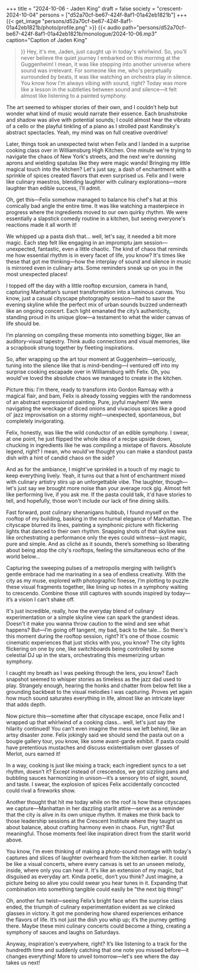 +++
title = "2024-10-06 - Jaden King"
draft = false
society = "crescent-2024-10-04"
persons = ["d52a70cf-be67-424f-8af1-01a42eb1821b"]
+++
{{< get_image "persons/d52a70cf-be67-424f-8af1-01a42eb1821b/photo/profile.png" >}}
{{< audio
    path="persons/d52a70cf-be67-424f-8af1-01a42eb1821b/monologue/2024-10-06.mp3" 
    caption="Caption of Jaden King"
>}}
Hey, it's me, Jaden, just caught up in today's whirlwind.
So, you'll never believe the quiet journey I embarked on this morning at the Guggenheim! I mean, it was like stepping into another universe where sound was irrelevant. For someone like me, who's perpetually surrounded by beats, it was like watching an orchestra play in silence. You know how I'm always vibing with sound, right? Today was more like a lesson in the subtleties between sound and silence—it felt almost like listening to a painted symphony.

The art seemed to whisper stories of their own, and I couldn't help but wonder what kind of music would narrate their essence. Each brushstroke and shadow was alive with potential sounds; I could almost hear the vibrato of a cello or the playful tinkling of a piano as I strolled past Kandinsky's abstract spectacles. Yeah, my mind was on full creative overdrive!

Later, things took an unexpected twist when Felix and I landed in a surprise cooking class over in Williamsburg High Kitchen. One minute we're trying to navigate the chaos of New York's streets, and the next we're donning aprons and wielding spatulas like they were magic wands! Bringing my little magical touch into the kitchen? Let's just say, a dash of enchantment with a sprinkle of spices created flavors that even surprised us. Felix and I were like culinary maestros, blending laughter with culinary explorations—more laughter than edible success, I'll admit.

Oh, get this—Felix somehow managed to balance his chef's hat at this comically bad angle the entire time. It was like watching a masterpiece in progress where the ingredients moved to our own quirky rhythm. We were essentially a slapstick comedy routine in a kitchen, but seeing everyone's reactions made it all worth it!

We whipped up a pasta dish that... well, let's say, it needed a bit more magic. Each step felt like engaging in an impromptu jam session—unexpected, fantastic, even a little chaotic. The kind of chaos that reminds me how essential rhythm is in every facet of life, you know? It's times like these that got me thinking—how the interplay of sound and silence in music is mirrored even in culinary arts. Some reminders sneak up on you in the most unexpected places!

I topped off the day with a little rooftop excursion, camera in hand, capturing Manhattan’s sunset transformation into a luminous canvas. You know, just a casual cityscape photography session—had to savor the evening skyline while the perfect mix of urban sounds buzzed underneath like an ongoing concert. Each light emanated the city’s authenticity, standing proud in its unique glow—a testament to what the wider canvas of life should be. 

I’m planning on compiling these moments into something bigger, like an auditory-visual tapestry. Think audio connections and visual memories, like a scrapbook strung together by fleeting inspirations.


So, after wrapping up the art tour moment at Guggenheim—seriously, tuning into the silence like that is mind-bending—I ventured off into my surprise cooking escapade over in Williamsburg with Felix. Oh, you would've loved the absolute chaos we managed to create in the kitchen.

Picture this: I'm there, ready to transform into Gordon Ramsay with a magical flair, and bam, Felix is already tossing veggies with the randomness of an abstract expressionist painting. Pure, joyful mayhem! We were navigating the wreckage of diced onions and vivacious spices like a good ol' jazz improvisation on a stormy night—unexpected, spontaneous, but completely invigorating.

Felix, honestly, was like the wild conductor of an edible symphony. I swear, at one point, he just flipped the whole idea of a recipe upside down, chucking in ingredients like he was compiling a mixtape of flavors. Absolute legend, right? I mean, who would've thought you can make a standout pasta dish with a hint of candid chaos on the side?

And as for the ambiance, I might've sprinkled in a touch of my magic to keep everything lively. Yeah, it turns out that a hint of enchantment mixed with culinary artistry stirs up an unforgettable vibe. The laughter, though—let's just say we brought more noise than your average rock gig. Almost felt like performing live, if you ask me. If the pasta could talk, it'd have stories to tell, and hopefully, those won't include our lack of fine dining skills.

Fast forward, post culinary shenanigans hubbub, I found myself on the rooftop of my building, basking in the nocturnal elegance of Manhattan. The cityscape blurred its lines, painting a symphonic picture with flickering lights that danced to their own rhythm. Snapping shots of that skyline was like orchestrating a performance only the eyes could witness—just magic, pure and simple. And as cliché as it sounds, there’s something so liberating about being atop the city's rooftops, feeling the simultaneous echo of the world below...

Capturing the sweeping pulses of a metropolis merging with twilight’s gentle embrace had me marinating in a sea of endless creativity. With the city as my muse, explored with photographic finesse, I’m plotting to puzzle these visual fragments together, like lining up notes in a symphony waiting to crescendo. Combine those still captures with sounds inspired by today—it’s a vision I can't shake off.

It's just incredible, really, how the everyday blend of culinary experimentation or a simple skyline view can spark the grandest ideas. Doesn't it make you wanna throw caution to the wind and see what happens? But—I’m going off tangent, my bad, back to the tale...
So there's this moment during the rooftop session, right? It's one of those cosmic cinematic experiences that just sticks with you, you know? The city lights flickering on one by one, like switchboards being controlled by some celestial DJ up in the stars, orchestrating this mesmerizing urban symphony. 

I caught my breath as I was peeking through the lens, you know? Each snapshot seemed to whisper stories as timeless as the jazz dad used to play. Strangely enough, hearing the honks and chatter from below felt like a grounding backbeat to the visual melodies I was capturing. Proves yet again how much sound saturates everything in life, almost like an intricate layer that adds depth.

Now picture this—sometime after that cityscape escape, once Felix and I wrapped up that whirlwind of a cooking class... well, let's just say the hilarity continued! You can’t even imagine the mess we left behind, like an artsy disaster zone. Felix jokingly said we should send the pasta out on a bougie gallery tour, you know, like some avant-garde exhibit. If pasta could have pretentious mustaches and discuss existentialism over glasses of Merlot, ours earned it!

In a way, cooking is just like mixing a track; each ingredient syncs to a set rhythm, doesn’t it? Except instead of crescendos, we got sizzling pans and bubbling sauces harmonizing in unison—it’s a sensory trio of sight, sound, and taste. I swear, the explosion of spices Felix accidentally concocted could rival a fireworks show.

Another thought that hit me today while on the roof is how these cityscapes we capture—Manhattan in her dazzling starlit attire—serve as a reminder that the city is alive in its own unique rhythm. It makes me think back to those leadership sessions at the Crescent Institute where they taught us about balance, about crafting harmony even in chaos. Fun, right? But meaningful. Those moments feel like inspiration direct from the starlit world above. 

You know, I'm even thinking of making a photo-sound montage with today's captures and slices of laughter overheard from the kitchen earlier. It could be like a visual concerts, where every canvas is set to an unseen melody, inside, where only you can hear it. It's like an extension of my magic, but disguised as everyday art. Kinda poetic, don’t you think? Just imagine, a picture being so alive you could swear you hear tunes in it. Expanding that combination into something tangible could easily be "the next big thing!" 

Oh, another fun twist—seeing Felix’s bright face when the surprise class ended, the triumph of culinary experimentation evident as we clinked glasses in victory. It got me pondering how shared experiences enhance the flavors of life. It’s not just the dish you whip up; it’s the journey getting there. Maybe these mini culinary concerts could become a thing, creating a symphony of sauces and laughs on Saturdays.

Anyway, inspiration's everywhere, right? It’s like listening to a track for the hundredth time and suddenly catching that one note you missed before—it changes everything!
More to unveil tomorrow—let's see where the day takes us next!
